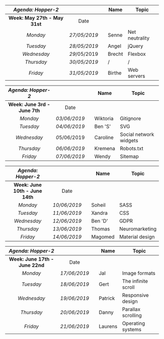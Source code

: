 |    *__Agenda: Hopper-2__*     |              |      | __Name__ | __Topic__      |
| :---------------------------: | :----------: | ---- | -------- | -------------- |
| __Week: May 27th - May 31st__ |     Date     |      |          |                |
|           *Monday*            | *27/05/2019* |      | Senne    | Net neutrality |
|           *Tuesday*           | *28/05/2019* |      | Angel    | jQuery         |
|          *Wednesday*          | *29*/05/2019 |      | Brecht   | Flexbox        |
|          *Thursday*           | *30/05/2019* |      | /        | /              |
|           *Friday*            | *31/05/2019* |      | Birthe   | Web servers    |

|    ***Agenda: Hopper-2***     |              |      | **Name** | **Topic**              |
| :---------------------------: | :----------: | ---- | -------- | ---------------------- |
| __Week: June 3rd - June 7th__ |     Date     |      |          |                        |
|           *Monday*            | *03/06/2019* |      | Wiktoria | Gitignore              |
|           *Tuesday*           | *04/06/2019* |      | Ben 'S'  | SVG                    |
|          *Wednesday*          | *0*5/06/2019 |      | Caroline | Social network widgets |
|          *Thursday*           | *06/06/2019* |      | Kremena  | Robots.txt             |
|           *Friday*            | *07/06/2019* |      | Wendy    | Sitemap                |

|     *__Agenda: Hopper-2__*      |              |      | **Name** | **Topic**       |
| :-----------------------------: | :----------: | ---- | -------- | --------------- |
| __Week: June 10th - June 14th__ |     Date     |      |          |                 |
|            *Monday*             | *10/06/2019* |      | Soheil   | SASS            |
|            *Tuesday*            | *11/06/2019* |      | Xandra   | CSS             |
|           *Wednesday*           | *12/06/2019* |      | Ben 'D'  | GDPR            |
|           *Thursday*            | *13/06/2019* |      | Thomas   | Neuromarketing  |
|            *Friday*             | *14/06/2019* |      | Magomed  | Material design |

|     *__Agenda: Hopper-2__*      |              |      | **Name** | **Topic**           |
| :-----------------------------: | :----------: | ---- | -------- | ------------------- |
| __Week: June 17th - June 22nd__ |     Date     |      |          |                     |
|            *Monday*             | *17/06/2019* |      | Jal      | Image formats       |
|            *Tuesday*            | *18/06/2019* |      | Gert     | The infinite scroll |
|           *Wednesday*           | *19/06/2019* |      | Patrick  | Responsive design   |
|           *Thursday*            | *20/06/2019* |      | Danny    | Parallax scrolling  |
|            *Friday*             | *21/06/2019* |      | Laurens  | Operating systems   |

